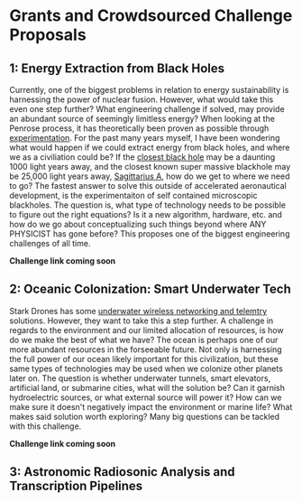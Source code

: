 # Grants and Crowdsourced Challenge Proposals

## 1: Energy Extraction from Black Holes
Currently, one of the biggest problems in relation to energy sustainability is harnessing the power of nuclear fusion. However, what would take this even one step further? What engineering challenge if solved, may provide an abundant source of seemingly limitless energy? When looking at the Penrose process, it has theoretically been proven as possible through [experimentation](https://www.sciencealert.com/an-experiment-has-just-demonstrated-how-energy-could-be-extracted-from-a-black-hole). For the past many years myself, I have been wondering what would happen if we could extract energy from black holes, and where we as a civiliation could be? If the [closest black hole](https://astronomy.com/news/2020/07/what-would-happen-if-you-fell-into-a-black-hole) may be a daunting 1000 light years away, and the closest known super massive blackhole may be 25,000 light years away, [Sagittarius A](https://www.forbes.com/sites/startswithabang/2020/05/11/how-close-to-earth-is-the-closest-black-hole/?sh=27b79db6e9f9), how do we get to where we need to go? The fastest answer to solve this outside of accelerated aeronautical development, is the experimentaiton of self contained microscopic blackholes. The question is, what type of technology needs to be possible to figure out the right equations? Is it a new algorithm, hardware, etc. and how do we go about conceptualizing such things beyond where ANY PHYSICIST has gone before? This proposes one of the biggest engineering challenges of all time.

**Challenge link coming soon**

## 2: Oceanic Colonization: Smart Underwater Tech
Stark Drones has some [underwater wireless networking and telemtry](https://www.oceancolonization.com/) solutions. However, they want to take this a step further. A challenge in regards to the environment and our limited allocation of resources, is how do we make the best of what we have? The ocean is perhaps one of our more abundant resources in the forseeable future. Not only is harnessing the full power of our ocean likely important for this civilization, but these same types of technologies may be used when we colonize other planets later on. The question is whether underwater tunnels, smart elevators, artificial land, or submarine cities, what will the solution be? Can it garnish hydroelectric sources, or what external source will power it? How can we make sure it doesn't negatively impact the environment or marine life? What makes said solution worth exploring? Many big questions can be tackled with this challenge.

**Challenge link coming soon**

## 3: Astronomic Radiosonic Analysis and Transcription Pipelines
